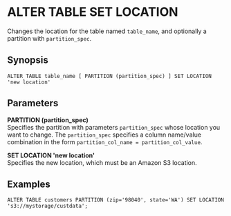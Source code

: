 # ALTER TABLE SET LOCATION<a name="alter-table-set-location"></a>

Changes the location for the table named `table_name`, and optionally a partition with `partition_spec`\.

## Synopsis<a name="synopsis"></a>

```
ALTER TABLE table_name [ PARTITION (partition_spec) ] SET LOCATION 'new location'
```

## Parameters<a name="parameters"></a>

**PARTITION \(partition\_spec\)**  
Specifies the partition with parameters `partition_spec` whose location you want to change\. The `partition_spec` specifies a column name/value combination in the form `partition_col_name = partition_col_value`\.

**SET LOCATION 'new location'**  
Specifies the new location, which must be an Amazon S3 location\.

## Examples<a name="examples"></a>

```
ALTER TABLE customers PARTITION (zip='98040', state='WA') SET LOCATION 's3://mystorage/custdata';
```